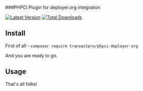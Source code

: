 ###PHPCI Plugin for deployer.org integration

[![Latest Version](https://img.shields.io/packagist/v/transactpro/phpci-deployer-org.svg?style=flat-square)](https://github.com/transactpro/phpci-deployer-org/releases)
[![Total Downloads](https://img.shields.io/packagist/dt/transactpro/phpci-deployer-org.svg?style=flat-square)](https://packagist.org/packages/transactpro/phpci-deployer-org)

## Install
First of all - `composer require transactpro/phpci-deployer-org`



And you are ready to go.

## Usage


That's all folks!
